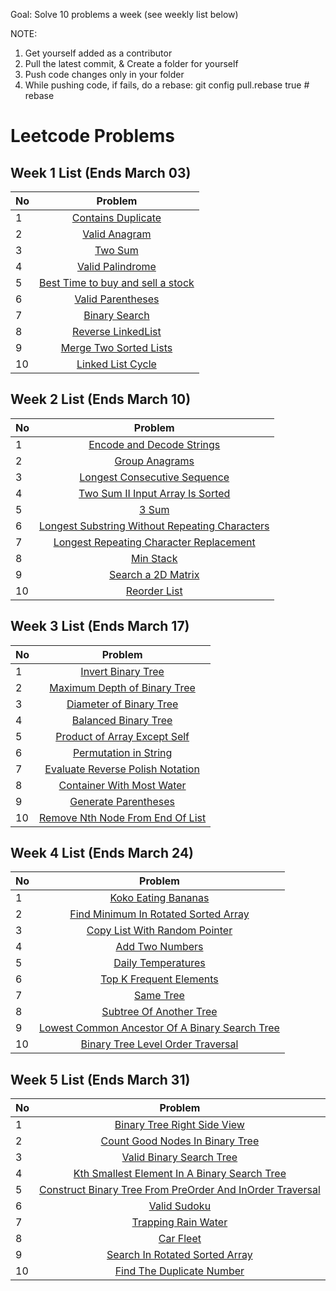 Goal: Solve 10 problems a week (see weekly list below)

NOTE: 
1) Get yourself added as a contributor
2) Pull the latest commit, & Create a folder for yourself
3) Push code changes only in your folder
4) While pushing code, if fails, do a rebase: git config pull.rebase true   # rebase
   
# Leetcode Problems
## Week 1 List (Ends March 03)

| No            | Problem    | 
| ------------- |:-------------:|
| 1 | [Contains Duplicate](https://leetcode.com/problems/contains-duplicate/description/) |
| 2 | [Valid Anagram](https://leetcode.com/problems/valid-anagram/description/) |
| 3 | [Two Sum](https://leetcode.com/problems/two-sum/description/) |
| 4 | [Valid Palindrome](https://leetcode.com/problems/valid-palindrome/description/) |
| 5 | [Best Time to buy and sell a stock](https://leetcode.com/problems/best-time-to-buy-and-sell-stock/description/) |
| 6 | [Valid Parentheses](https://leetcode.com/problems/valid-parentheses/description/) |
| 7 | [Binary Search](https://leetcode.com/problems/binary-search/description/) |
| 8 | [Reverse LinkedList](https://leetcode.com/problems/reverse-linked-list/description/) |
| 9 | [Merge Two Sorted Lists](https://leetcode.com/problems/merge-two-sorted-lists/description/) |
| 10 | [Linked List Cycle](https://leetcode.com/problems/linked-list-cycle/description/) |

## Week 2 List (Ends March 10)

| No            | Problem    | 
| ------------- |:-------------:|
| 1 | [Encode and Decode Strings](https://leetcode.com/problems/encode-and-decode-strings/description/) |
| 2 | [Group Anagrams ](https://leetcode.com/problems/group-anagrams/description/) |
| 3 | [Longest Consecutive Sequence](https://leetcode.com/problems/longest-consecutive-sequence/description/) |
| 4 | [Two Sum II Input Array Is Sorted](https://leetcode.com/problems/two-sum-ii-input-array-is-sorted/description/) |
| 5 | [3 Sum](https://leetcode.com/problems/3sum/description/) |
| 6 | [Longest Substring Without Repeating Characters](https://leetcode.com/problems/longest-substring-without-repeating-characters/description/) |
| 7 | [Longest Repeating Character Replacement](https://leetcode.com/problems/longest-repeating-character-replacement/description/) |
| 8 | [Min Stack](https://leetcode.com/problems/min-stack/description/) |
| 9 | [Search a 2D Matrix](https://leetcode.com/problems/search-a-2d-matrix/description/) |
| 10 | [Reorder List](https://leetcode.com/problems/reorder-list/description/) |

## Week 3 List (Ends March 17)

| No            | Problem    | 
| ------------- |:-------------:|
| 1 | [Invert Binary Tree](https://leetcode.com/problems/invert-binary-tree/description/) |
| 2 | [Maximum Depth of Binary Tree](https://leetcode.com/problems/maximum-depth-of-binary-tree/description/) |
| 3 | [Diameter of Binary Tree ](https://leetcode.com/problems/diameter-of-binary-tree/description/) |
| 4 | [Balanced Binary Tree](https://leetcode.com/problems/balanced-binary-tree/description/) |
| 5 | [Product of Array Except Self](https://leetcode.com/problems/product-of-array-except-self/description/) |
| 6 | [Permutation in String](https://leetcode.com/problems/permutation-in-string/description/) |
| 7 | [Evaluate Reverse Polish Notation](https://leetcode.com/problems/evaluate-reverse-polish-notation/) |
| 8 | [Container With Most Water](https://leetcode.com/problems/container-with-most-water/) |
| 9 | [Generate Parentheses](https://leetcode.com/problems/generate-parentheses/description/) |
| 10 | [Remove Nth Node From End Of List](https://leetcode.com/problems/remove-nth-node-from-end-of-list/description/) |

## Week 4 List (Ends March 24)

| No            | Problem    | 
| ------------- |:-------------:|
| 1 | [Koko Eating Bananas](https://leetcode.com/problems/koko-eating-bananas/description/) |
| 2 | [Find Minimum In Rotated Sorted Array](https://leetcode.com/problems/find-minimum-in-rotated-sorted-array/description/) |
| 3 | [Copy List With Random Pointer](https://leetcode.com/problems/copy-list-with-random-pointer/description/) |
| 4 | [Add Two Numbers](https://leetcode.com/problems/add-two-numbers/description/) |
| 5 | [Daily Temperatures](https://leetcode.com/problems/daily-temperatures/description/) |
| 6 | [Top K Frequent Elements](https://leetcode.com/problems/top-k-frequent-elements/description/) |
| 7 | [Same Tree](https://leetcode.com/problems/same-tree/description/) |
| 8 | [Subtree Of Another Tree](https://leetcode.com/problems/subtree-of-another-tree/description/) |
| 9 | [Lowest Common Ancestor Of A Binary Search Tree](https://leetcode.com/problems/lowest-common-ancestor-of-a-binary-search-tree/description/) |
| 10 | [Binary Tree Level Order Traversal](https://leetcode.com/problems/binary-tree-level-order-traversal/description/) |

## Week 5 List (Ends March 31)

| No            | Problem    | 
| ------------- |:-------------:|
| 1 | [Binary Tree Right Side View](https://leetcode.com/problems/binary-tree-right-side-view/description/) |
| 2 | [Count Good Nodes In Binary Tree](https://leetcode.com/problems/count-good-nodes-in-binary-tree/description/) |
| 3 | [Valid Binary Search Tree ](https://leetcode.com/problems/validate-binary-search-tree/description/) |
| 4 | [Kth Smallest Element In A Binary Search Tree](https://leetcode.com/problems/kth-smallest-element-in-a-bst/description/) |
| 5 | [Construct Binary Tree From PreOrder And InOrder Traversal](https://leetcode.com/problems/construct-binary-tree-from-preorder-and-inorder-traversal/description/) |
| 6 | [Valid Sudoku](https://leetcode.com/problems/valid-sudoku/description/) |
| 7 | [Trapping Rain Water](https://leetcode.com/problems/trapping-rain-water/description/) |
| 8 | [Car Fleet](https://leetcode.com/problems/car-fleet/description/) |
| 9 | [Search In Rotated Sorted Array](https://leetcode.com/problems/search-in-rotated-sorted-array/description/) |
| 10 | [Find The Duplicate Number](https://leetcode.com/problems/find-the-duplicate-number/description/) |

